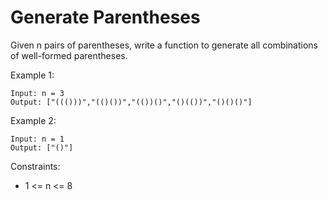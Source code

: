 # Generate Parentheses
Given n pairs of parentheses, write a function to generate all combinations of well-formed parentheses.

 

Example 1:
```
Input: n = 3
Output: ["((()))","(()())","(())()","()(())","()()()"]
```
Example 2:
```
Input: n = 1
Output: ["()"]
```

Constraints:
- 1 <= n <= 8